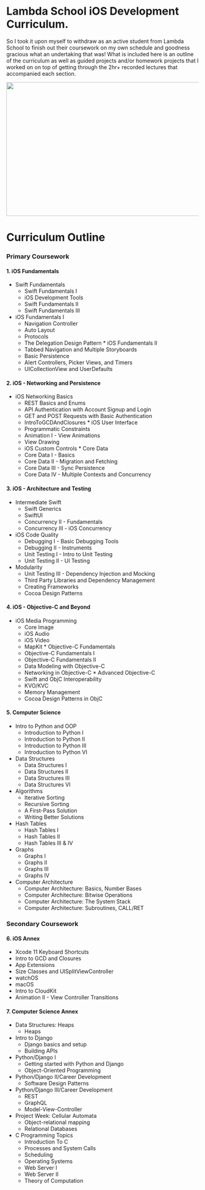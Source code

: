 Lambda School iOS Development Curriculum.
======
So I took it upon myself to withdraw as an active student from Lambda School to finish out their coursework on my own schedule and goodness gracious what an undertaking that was! What is included here is an outline of the curriculum as well as guided projects and/or homework projects that I worked on on top of getting through the 2hr+ recorded lectures that accompanied each section.

<img src="https://66.media.tumblr.com/c7c232afac6ccd60fe091c8dacf9c46e/tumblr_ocg8rwNy2W1tknn62o1_500.gif" width="700" height="350"/>

Curriculum Outline
======
### Primary Coursework
  #### 1. iOS Fundamentals
  * Swift Fundamentals
    * Swift Fundamentals I
    * iOS Development Tools
    * Swift Fundamentals II
    * Swift Fundamentals III
  * iOS Fundamentals I
    * Navigation Controller
    * Auto Layout
    * Protocols
    * The Delegation Design Pattern
  * iOS Fundamentals II
    * Tabbed Navigation and Multiple Storyboards
    * Basic Persistence
    * Alert Controllers, Picker Views, and Timers
    * UICollectionView and UserDefaults
  #### 2. iOS - Networking and Persistence
  * iOS Networking Basics
    * REST Basics and Enums
    * API Authentication with Account Signup and Login
    * GET and POST Requests with Basic Authentication
    * IntroToGCDAndClosures
  * iOS User Interface
    * Programmatic Constraints
    * Animation I - View Animations
    * View Drawing
    * iOS Custom Controls
  * Core Data
    * Core Data I - Basics
    * Core Data II - Migration and Fetching
    * Core Data III - Sync Persistence
    * Core Data IV - Multiple Contexts and Concurrency
  #### 3. iOS - Architecture and Testing
  * Intermediate Swift
    * Swift Generics
    * SwiftUI
    * Concurrency II - Fundamentals
    * Concurrency III - iOS Concurrency
  * iOS Code Quality
    * Debugging I - Basic Debugging Tools
    * Debugging II - Instruments
    * Unit Testing I - Intro to Unit Testing
    * Unit Testing II - UI Testing
  * Modularity
    * Unit Testing III - Dependency Injection and Mocking
    * Third Party Libraries and Dependency Management
    * Creating Frameworks
    * Cocoa Design Patterns
  #### 4. iOS - Objective-C and Beyond
  * iOS Media Programming
    * Core Image
    * iOS Audio
    * iOS Video
    * MapKit
  * Objective-C Fundamentals
    * Objective-C Fundamentals I
    * Objective-C Fundamentals II
    * Data Modeling with Objective-C
    * Networking in Objective-C
  * Advanced Objective-C
    * Swift and ObjC Interoperability
    * KVO/KVC
    * Memory Management
    * Cocoa Design Patterns in ObjC
  #### 5. Computer Science
  * Intro to Python and OOP
    * Introduction to Python I
    * Introduction to Python II
    * Introduction to Python III
    * Introduction to Python VI
  * Data Structures
    * Data Structures I
    * Data Structures II
    * Data Structures III
    * Data Structures VI
  * Algorithms
    * Iterative Sorting
    * Recursive Sorting
    * A First-Pass Solution
    * Writing Better Solutions
  * Hash Tables
    * Hash Tables I
    * Hash Tables II
    * Hash Tables III & IV
  * Graphs
    * Graphs I
    * Graphs II
    * Graphs III
    * Graphs IV
  * Computer Architecture
    * Computer Architecture: Basics, Number Bases
    * Computer Architecture: Bitwise Operations
    * Computer Architecture: The System Stack
    * Computer Architecture: Subroutines, CALL/RET
### Secondary Coursework
  #### 6. iOS Annex
  * Xcode 11 Keyboard Shortcuts
  * Intro to GCD and Closures
  * App Extensions
  * Size Classes and UISplitViewController
  * watchOS
  * macOS
  * Intro to CloudKit
  * Animation II - View Controller Transitions
  #### 7. Computer Science Annex
  * Data Structures: Heaps
    * Heaps
  * Intro to Django
    * Django basics and setup
    * Building APIs
  * Python/Django I
    * Getting started with Python and Django
    * Object-Oriented Programming
  * Python/Django II/Career Development
    * Software Design Patterns
  * Python/Django III/Career Development
    * REST
    * GraphQL
    * Model-View-Controller
  * Project Week: Cellular Automata
    * Object-relational mapping
    * Relational Databases
  * C Programming Topics
    * Introduction To C
    * Processes and System Calls
    * Scheduling
    * Operating Systems
    * Web Server I
    * Web Server II
    * Theory of Computation
